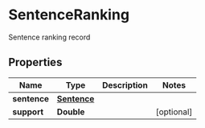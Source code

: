 

# SentenceRanking

Sentence ranking record
## Properties

Name | Type | Description | Notes
------------ | ------------- | ------------- | -------------
**sentence** | [**Sentence**](Sentence.md) |  | 
**support** | **Double** |  |  [optional]



